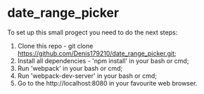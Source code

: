 # date_range_picker

To set up this small progect you need to do the next steps:

1. Clone this repo - git clone https://github.com/Denis179210/date_range_picker.git;
2. Install all dependencies - 'npm install' in your bash or cmd;
3. Run 'webpack' in your bash or cmd;
4. Run 'webpack-dev-server' in your bash or cmd;
5. Go to the http://localhost:8080 in your favourite web browser.
